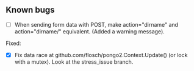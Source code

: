 Known bugs
----------

- [ ] When sending form data with POST, make action="dirname" and action="dirname/" equivalent.
      (Added a warning message).

Fixed:

- [X] Fix data race at github.com/flosch/pongo2.Context.Update() (or lock with a mutex). Look at the stress_issue branch.

